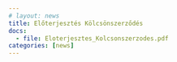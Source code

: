 ```yaml
---
# layout: news
title: Előterjesztés Kölcsönszerződés
docs:
  - file: Eloterjesztes_Kolcsonszerzodes.pdf
categories: [news]
---
```

